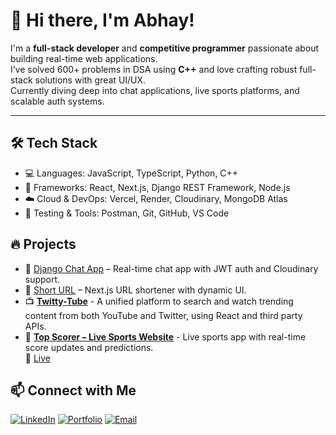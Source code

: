 # 👋 Hi there, I'm Abhay! 

I'm a **full-stack developer** and **competitive programmer** passionate about building real-time web applications.  
I’ve solved 600+ problems in DSA using **C++** and love crafting robust full-stack solutions with great UI/UX.  
Currently diving deep into chat applications, live sports platforms, and scalable auth systems.

---

## 🛠️ Tech Stack
- 💻 Languages: JavaScript, TypeScript, Python, C++
- 🧩 Frameworks: React, Next.js, Django REST Framework, Node.js
- ☁️ Cloud & DevOps: Vercel, Render, Cloudinary, MongoDB Atlas
- 🧪 Testing & Tools: Postman, Git, GitHub, VS Code

## 🔥 Projects
- 🚀 [Django Chat App](https://github.com/Abhay2004Kumar/Django-Chat-Rooms) – Real-time chat app with JWT auth and Cloudinary support.
- 🔗 [Short URL](https://github.com/Abhay2004Kumar/shortUrl) – Next.js URL shortener with dynamic UI.
- 📺 [**Twitty-Tube**](https://github.com/Abhay2004Kumar/Twitty-Tube) - A unified platform to search and watch trending content from both YouTube and Twitter, using React and third      party APIs.
- 🏏 [**Top Scorer – Live Sports Website**](https://github.com/Abhay2004Kumar/top_scorer) - Live sports app with real-time score updates and predictions.  
  🔴 [Live](https://top-scorer-ecru.vercel.app/)
  

## 📫 Connect with Me
[![LinkedIn](https://img.shields.io/badge/LinkedIn-blue?logo=linkedin)](https://www.linkedin.com/in/abhay-kumar-74b16124a/)
[![Portfolio](https://img.shields.io/badge/Portfolio-000?logo=firefox)](https://abhay-kumar-pfolio.netlify.app/)
[![Email](https://img.shields.io/badge/Email-red?logo=gmail)](mailto:abhay220504.business@gmail.com)
